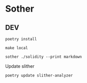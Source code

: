 # Sother
## DEV
```shell
poetry install
```
```shell
make local
```

```shell
sother ./solidity --print markdown
```

Update slither
```shell
poetry update slither-analyzer
```